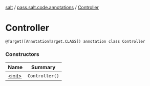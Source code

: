 [salt](../../index.md) / [pass.salt.code.annotations](../index.md) / [Controller](./index.md)

# Controller

`@Target([AnnotationTarget.CLASS]) annotation class Controller`

### Constructors

| Name | Summary |
|---|---|
| [&lt;init&gt;](-init-.md) | `Controller()` |
